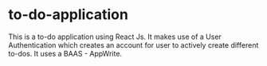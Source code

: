# to-do-application
This is a to-do application using React Js. It makes use of a User Authentication which creates an account for user to actively create different to-dos. It uses a BAAS - AppWrite.
